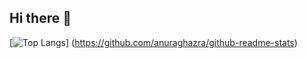 ## Hi there 👋

[![Top Langs](https://github-readme-stats.vercel.app/api/top-langs/?username=RioRio-do&layout=compact)]
(https://github.com/anuraghazra/github-readme-stats)

<!--
**RioRio-do/RioRio-do** is a ✨ _special_ ✨ repository because its `README.md` (this file) appears on your GitHub profile.

Here are some ideas to get you started:

- 🔭 I’m currently working on ...
- 🌱 I’m currently learning ...
- 👯 I’m looking to collaborate on ...
- 🤔 I’m looking for help with ...
- 💬 Ask me about ...
- 📫 How to reach me: ...
- 😄 Pronouns: ...
- ⚡ Fun fact: ...
-->
